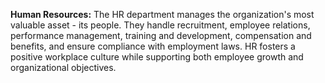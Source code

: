 **Human Resources:** The HR department manages the organization's most valuable asset - its people. They handle recruitment, employee relations, performance management, training and development, compensation and benefits, and ensure compliance with employment laws. HR fosters a positive workplace culture while supporting both employee growth and organizational objectives.
